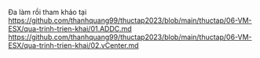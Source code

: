 Đa làm rồi tham khảo tại 
https://github.com/thanhquang99/thuctap2023/blob/main/thuctap/06-VM-ESX/qua-trinh-trien-khai/01.ADDC.md
https://github.com/thanhquang99/thuctap2023/blob/main/thuctap/06-VM-ESX/qua-trinh-trien-khai/02.vCenter.md